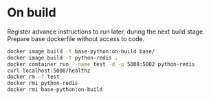 # On build

Register advance instructions to run later, during the next build stage. Prepare base dockerfile without access to code.

```sh
docker image build -t base-python:on-build base/
docker image build -t python-redis .
docker container run --name test -d -p 5008:5002 python-redis
curl localhost:5008/healthz
docker rm -f test
docker rmi python-redis
docker rmi base-python:on-build
```